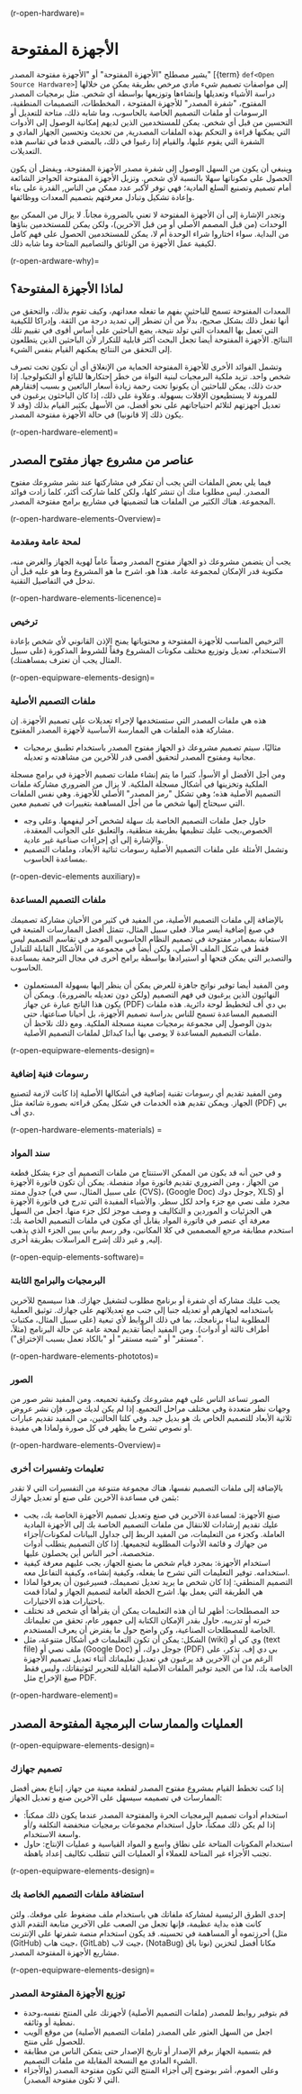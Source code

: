 (r-open-hardware)=
# الأجهزة المفتوحة

يشير مصطلح "الأجهزة المفتوحة" أو "الأجهزة مفتوحة المصدر" [{term} `def<Open Source Hardware>`] إلى مواصفات تصميم شيء مادي مرخص بطريقة يمكن من خلالها دراسة الأشياء وتعديلها وإنشاءها وتوزيعها بواسطة أي شخص. مثل برمجيات المصدر المفتوح، "شفرة المصدر" للأجهزة المفتوحة ، المخططات، التصميمات المنطقية، الرسومات أو ملفات التصميم الخاصة بالحاسوب، وما شابه ذلك، متاحة للتعديل أو التحسين من قبل أي شخص. يمكن للمستخدمين الذين لديهم إمكانية الوصول إلى الأدوات التي يمكنها قراءة و التحكم بهذه الملفات المصدرية, من تحديث وتحسين الجهاز المادي و الشفرة التي يقوم عليها، والقيام إذا رغبوا في ذلك، بالمضي قدما في تقاسم هذه التعديلات.

وينبغي أن يكون من السهل الوصول إلى شفرة مصدر الأجهزة المفتوحة، ويفضل أن يكون الحصول على مكوناتها سهلا بالنسبة لأي شخص. وتزيل الأجهزة المفتوحة الحواجز الشائعة أمام تصميم وتصنيع السلع المادية؛ فهي توفر لأكبر عدد ممكن من الناس, القدرة على بناء وإعادة تشكيل وتبادل معرفتهم بتصميم المعدات ووظائفها.

وتجدر الإشارة إلى أن الأجهزة المفتوحة لا تعني بالضرورة مجاناً. لا يزال من الممكن بيع الوحدات (من قبل المصمم الأصلي أو من قبل الآخرين)، ولكن *يمكن* للمستخدمين بناؤها من البداية. سواء اختاروا شراء الوحدة أم لا، يمكن للمستخدمين الحصول على فهم كامل لكيفية عمل الأجهزة من الوثائق والتصاميم المتاحة وما شابه ذلك.

(r-open-ardware-why)=
## لماذا الأجهزة المفتوحة؟

المعدات المفتوحة تسمح للباحثين بفهم ما تفعله معداتهم، وكيف تقوم بذلك، والتحقق من أنها تفعل ذلك بشكل صحيح، بدلاً من أن تضطر إلى تمديد درجة من الثقة. وإدراكا للكيفية التي تعمل بها المعدات التي تولد نتيجة، يضع الباحثين على أساس أقوى في تقييم تلك النتائج. الأجهزة المفتوحة أيضا تجعل البحث أكثر قابلية للتكرار لأن الباحثين الذين يتطلعون إلى التحقق من النتائج يمكنهم القيام بنفس الشيء.

وتشمل الفوائد الأخرى للأجهزة المفتوحة الحماية من الإنغلاق أي أن تكون تحت تصرف شخص واحد. تزيد ملكية البرمجيات لبنية النواة من خطر إحتكارها للبائع أو التكنولوجيا. إذا حدث ذلك، يمكن للباحثين أن يكونوا تحت رحمة زيادة أسعار البائعين و بسبب إفتقارهم للمرونة لا يستطيعون الإفلات بسهولة. وعلاوة على ذلك، إذا كان الباحثون يرغبون في تعديل أجهزتهم لتلائم احتياجاتهم على نحو أفضل، من الأسهل بكثير القيام بذلك (وقد لا يكون ذلك إلا قانونيا) في حالة الأجهزة مفتوحة المصدر.

(r-open-hardware-element)=
## عناصر من مشروع جهاز مفتوح المصدر

فيما يلي بعض الملفات التي يجب أن تفكر في مشاركتها عند نشر مشروعك مفتوح المصدر. ليس مطلوبا منك أن تنشر كلها، ولكن كلما شاركت أكثر، كلما زادت فوائد المجموعة. هناك الكثير من الملفات هنا لتضمينها في مشاريع برامج مفتوحة المصدر.

(r-open-hardware-elements-Overview)=
### لمحة عامة ومقدمة
يجب أن يتضمن مشروعك ذو الجهاز مفتوح المصدر وصفاً عاماً لهوية الجهاز والغرض منه، مكتوبة قدر الإمكان لمجموعة عامة. هذا هو، اشرح ما هو المشروع وما هو عليه قبل أن تدخل في التفاصيل التقنية.

(r-open-hardware-elements-licenence)=
### ترخيص
الترخيص المناسب للأجهزة المفتوحة و محتوياتها يمنح الإذن القانوني لأي شخص بإعادة الاستخدام، تعديل وتوزيع مختلف مكونات المشروع وفقاً للشروط المذكورة (على سبيل المثال يجب أن تعترف بمساهمتك).

(r-open-equipware-elements-design)=
### ملفات التصميم الأصلية

هذه هي ملفات المصدر التي ستستخدمها لإجراء تعديلات على تصميم الأجهزة. إن مشاركة هذه الملفات هي الممارسة الأساسية لأجهزة المصدر المفتوح.
- مثاليًا، سيتم تصميم مشروعك ذو الجهاز مفتوح المصدر باستخدام تطبيق برمجيات مجانية ومفتوح المصدر لتحقيق أقصى قدر للآخرين من مشاهدته و تعديله.

ومن أجل الأفضل أو الأسوأ، كثيرا ما يتم إنشاء ملفات تصميم الأجهزة في برامج مسجلة الملكية وتخزينها في أشكال مسجلة الملكية. لا يزال من الضروري مشاركة ملفات التصميم الأصلية هذه؛ وهي تشكل "رمز المصدر" الأصلي للأجهزة. وهي نفس الملفات التي سيحتاج إليها شخص ما من أجل المساهمة بتغييرات في تصميم معين.
- حاول جعل ملفات التصميم الخاصة بك سهلة لشخص آخر ليفهمها. وعلى وجه الخصوص،يجب عليك تنظيمها بطريقة منطقية، والتعليق على الجوانب المعقدة، والإشارة إلى أي إجراءات صناعية غير عادية.
- وتشمل الأمثلة على ملفات التصميم الأصلية رسومات ثنائية الأبعاد، وملفات التصميم بمساعدة الحاسوب.

(r-open-devic-elements auxiliary)=
### ملفات التصميم المساعدة

بالإضافة إلى ملفات التصميم الأصلية، من المفيد في كثير من الأحيان مشاركة تصميمك في صيغ إضافية أيسر منالا. فعلى سبيل المثال، تتمثل أفضل الممارسات المتبعة في الاستعانة بمصادر مفتوحة في تصميم النظام الحاسوبي الموحد في تقاسم التصميم ليس فقط في شكل الملف الأصلي، ولكن أيضاً في مجموعة من الأشكال القابلة للتبادل والتصدير التي يمكن فتحها أو استيرادها بواسطة برامج أخرى في مجال الترجمة بمساعدة الحاسوب.
- ومن المفيد أيضا توفير نواتج جاهزة للعرض يمكن أن ينظر إليها بسهولة المستعملون النهائيون الذين يرغبون في فهم التصميم (ولكن دون تعديله بالضرورة). ويمكن أن يكون هذا الناتج عبارة عن جهاز (PDF) بي دي أف لتخطيط لوحة دائرية. هذه ملفات التصميم المساعدة تسمح للناس بدراسة تصميم الأجهزة، بل أحيانا صناعتها، حتى بدون الوصول إلى مجموعة برمجيات معينة مسجلة الملكية. ومع ذلك نلاحظ أن ملفات التصميم المساعدة لا يوصى بها أبدا كبدائل لملفات التصميم الأصلية.

(r-open-equipware-elements-design)=
### رسومات فنية إضافية
ومن المفيد تقديم أي رسومات تقنية إضافية في أشكالها الأصلية إذا كانت لازمة لتصنيع الجهاز. ويمكن تقديم هذه الخدمات في شكل يمكن قراءته بصورة شائعة مثل (PDF) بي دي أف.

(r-open-hardware-elements-materials) =
### سند المواد

و في حين أنه قد يكون من الممكن الاستنتاج من ملفات التصميم أى جزء يشكل قطعة من الجهاز ، ومن الضروري تقديم فاتورة مواد منفصلة. يمكن أن تكون فاتورة الأجهزة جدول ممتد (على سبيل المثال، سي في (CVS)، (Google Doc) جوجل دوك, XLS) أو مجرد ملف نصي مع جزء واحد لكل سطر. والأشياء المفيدة التي تدرج في فاتورة الأجهزة هي الجزئيات و الموردين و التكاليف و وصف موجز لكل جزء منها. اجعل من السهل معرفة أي عنصر في فاتورة المواد يقابل أي مكون في ملفات التصميم الخاصة بك: استخدم مطابقة مرجع المصممين في كلا المكانين، وفر رسم بياني يبين الجزء الذي يذهب إليه, و غير ذلك إشرح المراسلات بطريقة أخرى.

(r-open-equip-elements-software)=
### البرمجيات والبرامج الثابتة

يجب عليك مشاركة أي شفرة أو برنامج مطلوب لتشغيل جهازك. هذا سيسمح للآخرين باستخدامه لجهازهم أو تعديله جنبا إلى جنب مع تعديلاتهم على جهازك. توثيق العملية المطلوبة لبناء برنامجك، بما في ذلك الروابط لأي تبعية (على سبيل المثال، مكتبات أطراف ثالثة أو أدوات). ومن المفيد أيضاً تقديم لمحة عامة عن حالة البرنامج (مثلاً، "مستقر" أو "شبه مستقر" أو "بالكاد تعمل بسبب الإختراق").

(r-open-hardware-elements-phototos)=
### الصور
الصور تساعد الناس على فهم مشروعك وكيفية تجميعه. ومن المفيد نشر صور من وجهات نظر متعددة وفي مختلف مراحل التجميع. إذا لم يكن لديك صور، فإن نشر عروض ثلاثية الأبعاد للتصميم الخاص بك هو بديل جيد. وفي كلتا الحالتين، من المفيد تقديم عبارات أو نصوص تشرح ما يظهر في كل صورة ولماذا هي مفيدة.

(r-open-hardware-elements-Overview)=
### تعليمات وتفسيرات أخرى

بالإضافة إلى ملفات التصميم نفسها، هناك مجموعة متنوعة من التفسيرات التي لا تقدر بثمن في مساعدة الآخرين على صنع أو تعديل جهازك:
- صنع الأجهزة: لمساعدة الآخرين في صنع وتعديل تصميم الأجهزة الخاصة بك، يجب عليك تقديم إرشادات للانتقال من ملفات التصميم الخاصة بك إلى الأجهزة المادية العاملة. وكجزء من التعليمات، من المفيد الربط إلى جداول البيانات لمكونات/أجزاء من جهازك و قائمة الأدوات المطلوبة لتجميعها. إذا كان التصميم يتطلب أدوات متخصصة، أخبر الناس أين يحصلون عليها.
- استخدام الأجهزة: بمجرد قيام شخص ما بصنع الجهاز، يجب عليهم معرفة كيفية استخدامه. توفير التعليمات التي تشرح ما يفعله، وكيفية إنشاءه، وكيفية التفاعل معه.
- التصميم المنطقي: إذا كان شخص ما يريد تعديل تصميمك، فسيرغبون أن يعرفوا لماذا هي الطريقة التي يعمل بها. اشرح الخطة العامة لتصميم الجهاز و لماذا قمت باختيارات هذه الاختيارات.
- حد المصطلحات: أظهر لنا أن هذه التعليمات يمكن أن يقرأها أي شخص قد تختلف خبرته أو تدريبه. حاول بقدر الإمكان الكتابة إلى جمهور عام، تحقق من تعليماتك الخاصة للمصطلحات الصناعية، وكن واضح حول ما يفترض أن يعرف المستخدم.
- الشكل: يمكن أن تكون التعليمات في أشكال متنوعة، مثل (wiki) وي كي أو (text file) ملف نصي أو (Google Doc) جوجل دوك، أو (PDF) بي دي إف. تذكر، على الرغم من أن الآخرين قد يرغبون في تعديل تعليماتك أثناء تعديل تصميم الأجهزة الخاصة بك، لذا من الجيد توفير الملفات الأصلية القابلة للتحرير لتوثيقاتك، وليس فقط صيغ الإخراج مثل PDF.

(r-open-hardware-element)=
## العمليات والممارسات البرمجية المفتوحة المصدر

(r-open-equipware-elements-design)=
### تصميم جهازك

إذا كنت تخطط القيام بمشروع مفتوح المصدر لقطعة معينة من جهاز، إتباع بعض أفضل الممارسات في تصميمه سيسهل على الآخرين صنع و تعديل الجهاز:

- استخدام أدوات تصميم البرمجيات الحرة والمفتوحة المصدر عندما يكون ذلك ممكناً: إذا لم يكن ذلك ممكناً، حاول استخدام مجموعات برمجيات منخفضة التكلفة و/أو واسعة الاستخدام.
- استخدام المكونات المتاحة على نطاق واسع و المواد القياسية و عمليات الإنتاج: حاول تجنب الأجزاء غير المتاحة للعملاء أو العمليات التي تتطلب تكاليف إعداد باهظة.

(r-open-equipware-elements-design)=
### استضافة ملفات التصميم الخاصة بك

إحدى الطرق الرئيسية لمشاركة ملفاتك هي باستخدام ملف مضغوط على موقعك. ولئن كانت هذه بداية عظيمة، فإنها تجعل من الصعب على الآخرين متابعة التقدم الذي أحرزتموه أو المساهمة في تحسينه. قد يكون استخدام منصة شفرتها على الإنترنت (مثل (GitHub) جيت هاب، (GitLab) جيت لاب، (NotaBug) نوتا باڨ) مكانا أفضل لتخزين مشاريع الأجهزة المفتوحة المصدر.

(r-open-equipware-elements-design)=
### توزيع الأجهزة المفتوحة المصدر

- قم بتوفير روابط للمصدر (ملفات التصميم الأصلية) لأجهزتك على المنتج نفسه،وحدة نمطية أو وثائقه.
- اجعل من السهل العثور على المصدر (ملفات التصميم الأصلية) من موقع الويب للحصول على منتج.
- قم بتسمية الجهاز برقم الإصدار أو تاريخ الإصدار حتى يتمكن الناس من مطابقة الشيء المادي مع النسخة المقابلة من ملفات التصميم.
- وعلى العموم، أشر بوضوح إلى أجزاء المنتج التي تكون مفتوحة المصدر (والأجزاء التي لا تكون مفتوحة المصدر).
